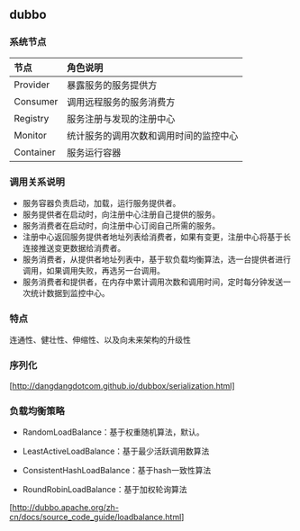 ## dubbo

### 系统节点

|节点|角色说明|
|:----|:----|
|Provider|暴露服务的服务提供方|
|Consumer|调用远程服务的服务消费方|
|Registry|服务注册与发现的注册中心|
|Monitor|统计服务的调用次数和调用时间的监控中心|
|Container|服务运行容器|


### 调用关系说明

- 服务容器负责启动，加载，运行服务提供者。
- 服务提供者在启动时，向注册中心注册自己提供的服务。
- 服务消费者在启动时，向注册中心订阅自己所需的服务。
- 注册中心返回服务提供者地址列表给消费者，如果有变更，注册中心将基于长连接推送变更数据给消费者。
- 服务消费者，从提供者地址列表中，基于软负载均衡算法，选一台提供者进行调用，如果调用失败，再选另一台调用。
- 服务消费者和提供者，在内存中累计调用次数和调用时间，定时每分钟发送一次统计数据到监控中心。


### 特点

连通性、健壮性、伸缩性、以及向未来架构的升级性

### 序列化

[http://dangdangdotcom.github.io/dubbox/serialization.html]

### 负载均衡策略

- RandomLoadBalance：基于权重随机算法，默认。

- LeastActiveLoadBalance：基于最少活跃调用数算法

- ConsistentHashLoadBalance：基于hash一致性算法

- RoundRobinLoadBalance：基于加权轮询算法

[http://dubbo.apache.org/zh-cn/docs/source_code_guide/loadbalance.html]

